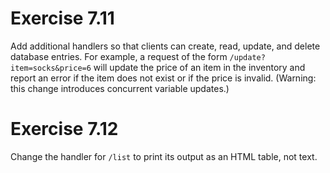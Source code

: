 # Exercise 7.11

Add additional handlers so that clients can create, read, update, and delete
database entries. For example, a request of the form
`/update?item=socks&price=6` will update the price of an item in the inventory
and report an error if the item does not exist or if the price is invalid.
(Warning: this change introduces concurrent variable updates.)

# Exercise 7.12

Change the handler for `/list` to print its output as an HTML table, not text.
